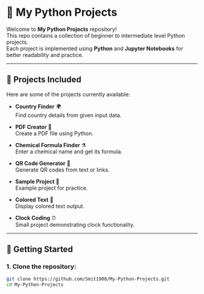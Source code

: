 # 🐍 My Python Projects

Welcome to **My Python Projects** repository!  
This repo contains a collection of beginner to intermediate level Python projects.  
Each project is implemented using **Python** and **Jupyter Notebooks** for better readability and practice.

---

## 📂 Projects Included
Here are some of the projects currently available:

- **Country Finder** 🌍  
  Find country details from given input data.

- **PDF Creator** 📄  
  Create a PDF file using Python.

- **Chemical Formula Finder** ⚗️  
  Enter a chemical name and get its formula.

- **QR Code Generator** 🔲  
  Generate QR codes from text or links.

- **Sample Project** 📝  
  Example project for practice.

- **Colored Text** 🎨  
  Display colored text output.

- **Clock Coding** ⏰  
  Small project demonstrating clock functionality.

---

## 🚀 Getting Started

### 1. Clone the repository:
```bash
git clone https://github.com/Smit1908/My-Python-Projects.git
cd My-Python-Projects
